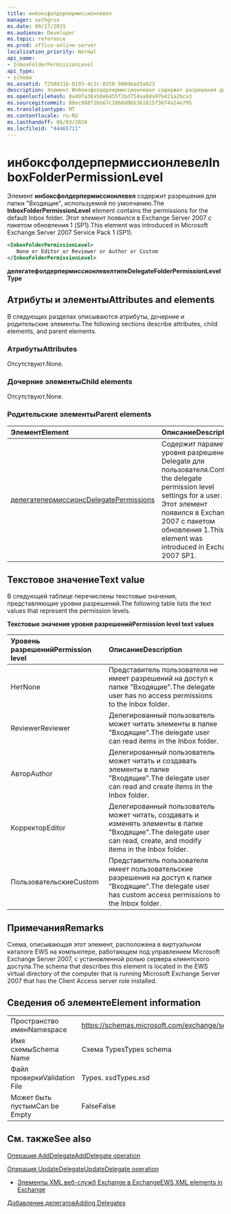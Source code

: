 ```yaml
---
title: инбоксфолдерпермиссионлевел
manager: sethgros
ms.date: 09/17/2015
ms.audience: Developer
ms.topic: reference
ms.prod: office-online-server
localization_priority: Normal
api_name:
- InboxFolderPermissionLevel
api_type:
- schema
ms.assetid: f250d31b-9193-4c1c-8350-900dead3a023
description: Элемент Инбоксфолдерпермиссионлевел содержит разрешения для папки "Входящие", используемой по умолчанию. Этот элемент появился в Exchange Server 2007 с пакетом обновления 1 (SP1).
ms.openlocfilehash: 8a497a38a58e6455f2bd754aa8da97b421a2bca3
ms.sourcegitcommit: 88ec988f2bb67c1866d06b361615f3674a24e795
ms.translationtype: MT
ms.contentlocale: ru-RU
ms.lasthandoff: 06/03/2020
ms.locfileid: "44465711"
---
```

# <a name="inboxfolderpermissionlevel"></a><span data-ttu-id="9f0ae-104">инбоксфолдерпермиссионлевел</span><span class="sxs-lookup"><span data-stu-id="9f0ae-104">InboxFolderPermissionLevel</span></span>

<span data-ttu-id="9f0ae-105">Элемент **инбоксфолдерпермиссионлевел** содержит разрешения для папки "Входящие", используемой по умолчанию.</span><span class="sxs-lookup"><span data-stu-id="9f0ae-105">The **InboxFolderPermissionLevel** element contains the permissions for the default Inbox folder.</span></span> <span data-ttu-id="9f0ae-106">Этот элемент появился в Exchange Server 2007 с пакетом обновления 1 (SP1).</span><span class="sxs-lookup"><span data-stu-id="9f0ae-106">This element was introduced in Microsoft Exchange Server 2007 Service Pack 1 (SP1).</span></span> 
  
```xml
<InboxFolderPermissionLevel>
   None or Editor or Reviewer or Author or Custom
</InboxFolderPermissionLevel>
```

 <span data-ttu-id="9f0ae-107">**делегатефолдерпермиссионлевелтипе**</span><span class="sxs-lookup"><span data-stu-id="9f0ae-107">**DelegateFolderPermissionLevelType**</span></span>
## <a name="attributes-and-elements"></a><span data-ttu-id="9f0ae-108">Атрибуты и элементы</span><span class="sxs-lookup"><span data-stu-id="9f0ae-108">Attributes and elements</span></span>

<span data-ttu-id="9f0ae-109">В следующих разделах описываются атрибуты, дочерние и родительские элементы.</span><span class="sxs-lookup"><span data-stu-id="9f0ae-109">The following sections describe attributes, child elements, and parent elements.</span></span>
  
### <a name="attributes"></a><span data-ttu-id="9f0ae-110">Атрибуты</span><span class="sxs-lookup"><span data-stu-id="9f0ae-110">Attributes</span></span>

<span data-ttu-id="9f0ae-111">Отсутствуют.</span><span class="sxs-lookup"><span data-stu-id="9f0ae-111">None.</span></span>
  
### <a name="child-elements"></a><span data-ttu-id="9f0ae-112">Дочерние элементы</span><span class="sxs-lookup"><span data-stu-id="9f0ae-112">Child elements</span></span>

<span data-ttu-id="9f0ae-113">Отсутствуют.</span><span class="sxs-lookup"><span data-stu-id="9f0ae-113">None.</span></span>
  
### <a name="parent-elements"></a><span data-ttu-id="9f0ae-114">Родительские элементы</span><span class="sxs-lookup"><span data-stu-id="9f0ae-114">Parent elements</span></span>

|<span data-ttu-id="9f0ae-115">**Элемент**</span><span class="sxs-lookup"><span data-stu-id="9f0ae-115">**Element**</span></span>|<span data-ttu-id="9f0ae-116">**Описание**</span><span class="sxs-lookup"><span data-stu-id="9f0ae-116">**Description**</span></span>|
|:-----|:-----|
|[<span data-ttu-id="9f0ae-117">делегатепермиссионс</span><span class="sxs-lookup"><span data-stu-id="9f0ae-117">DelegatePermissions</span></span>](delegatepermissions.md) <br/> |<span data-ttu-id="9f0ae-118">Содержит параметры уровня разрешений Delegate для пользователя.</span><span class="sxs-lookup"><span data-stu-id="9f0ae-118">Contains the delegate permission level settings for a user.</span></span> <span data-ttu-id="9f0ae-119">Этот элемент появился в Exchange 2007 с пакетом обновления 1.</span><span class="sxs-lookup"><span data-stu-id="9f0ae-119">This element was introduced in Exchange 2007 SP1.</span></span>  <br/> |
   
## <a name="text-value"></a><span data-ttu-id="9f0ae-120">Текстовое значение</span><span class="sxs-lookup"><span data-stu-id="9f0ae-120">Text value</span></span>

<span data-ttu-id="9f0ae-121">В следующей таблице перечислены текстовые значения, представляющие уровни разрешений.</span><span class="sxs-lookup"><span data-stu-id="9f0ae-121">The following table lists the text values that represent the permission levels.</span></span>
  
<span data-ttu-id="9f0ae-122">**Текстовые значения уровня разрешений**</span><span class="sxs-lookup"><span data-stu-id="9f0ae-122">**Permission level text values**</span></span>

|<span data-ttu-id="9f0ae-123">**Уровень разрешений**</span><span class="sxs-lookup"><span data-stu-id="9f0ae-123">**Permission level**</span></span>|<span data-ttu-id="9f0ae-124">**Описание**</span><span class="sxs-lookup"><span data-stu-id="9f0ae-124">**Description**</span></span>|
|:-----|:-----|
|<span data-ttu-id="9f0ae-125">Нет</span><span class="sxs-lookup"><span data-stu-id="9f0ae-125">None</span></span>  <br/> |<span data-ttu-id="9f0ae-126">Представитель пользователя не имеет разрешений на доступ к папке "Входящие".</span><span class="sxs-lookup"><span data-stu-id="9f0ae-126">The delegate user has no access permissions to the Inbox folder.</span></span>  <br/> |
|<span data-ttu-id="9f0ae-127">Reviewer</span><span class="sxs-lookup"><span data-stu-id="9f0ae-127">Reviewer</span></span>  <br/> |<span data-ttu-id="9f0ae-128">Делегированный пользователь может читать элементы в папке "Входящие".</span><span class="sxs-lookup"><span data-stu-id="9f0ae-128">The delegate user can read items in the Inbox folder.</span></span>  <br/> |
|<span data-ttu-id="9f0ae-129">Автор</span><span class="sxs-lookup"><span data-stu-id="9f0ae-129">Author</span></span>  <br/> |<span data-ttu-id="9f0ae-130">Делегированный пользователь может читать и создавать элементы в папке "Входящие".</span><span class="sxs-lookup"><span data-stu-id="9f0ae-130">The delegate user can read and create items in the Inbox folder.</span></span>  <br/> |
|<span data-ttu-id="9f0ae-131">Корректор</span><span class="sxs-lookup"><span data-stu-id="9f0ae-131">Editor</span></span>  <br/> |<span data-ttu-id="9f0ae-132">Делегированный пользователь может читать, создавать и изменять элементы в папке "Входящие".</span><span class="sxs-lookup"><span data-stu-id="9f0ae-132">The delegate user can read, create, and modify items in the Inbox folder.</span></span>  <br/> |
|<span data-ttu-id="9f0ae-133">Пользовательские</span><span class="sxs-lookup"><span data-stu-id="9f0ae-133">Custom</span></span>  <br/> |<span data-ttu-id="9f0ae-134">Представитель пользователя имеет пользовательские разрешения на доступ к папке "Входящие".</span><span class="sxs-lookup"><span data-stu-id="9f0ae-134">The delegate user has custom access permissions to the Inbox folder.</span></span>  <br/> |
   
## <a name="remarks"></a><span data-ttu-id="9f0ae-135">Примечания</span><span class="sxs-lookup"><span data-stu-id="9f0ae-135">Remarks</span></span>

<span data-ttu-id="9f0ae-136">Схема, описывающая этот элемент, расположена в виртуальном каталоге EWS на компьютере, работающем под управлением Microsoft Exchange Server 2007, с установленной ролью сервера клиентского доступа.</span><span class="sxs-lookup"><span data-stu-id="9f0ae-136">The schema that describes this element is located in the EWS virtual directory of the computer that is running Microsoft Exchange Server 2007 that has the Client Access server role installed.</span></span>
  
## <a name="element-information"></a><span data-ttu-id="9f0ae-137">Сведения об элементе</span><span class="sxs-lookup"><span data-stu-id="9f0ae-137">Element information</span></span>

|||
|:-----|:-----|
|<span data-ttu-id="9f0ae-138">Пространство имен</span><span class="sxs-lookup"><span data-stu-id="9f0ae-138">Namespace</span></span>  <br/> |https://schemas.microsoft.com/exchange/services/2006/types  <br/> |
|<span data-ttu-id="9f0ae-139">Имя схемы</span><span class="sxs-lookup"><span data-stu-id="9f0ae-139">Schema Name</span></span>  <br/> |<span data-ttu-id="9f0ae-140">Схема Types</span><span class="sxs-lookup"><span data-stu-id="9f0ae-140">Types schema</span></span>  <br/> |
|<span data-ttu-id="9f0ae-141">Файл проверки</span><span class="sxs-lookup"><span data-stu-id="9f0ae-141">Validation File</span></span>  <br/> |<span data-ttu-id="9f0ae-142">Types. xsd</span><span class="sxs-lookup"><span data-stu-id="9f0ae-142">Types.xsd</span></span>  <br/> |
|<span data-ttu-id="9f0ae-143">Может быть пустым</span><span class="sxs-lookup"><span data-stu-id="9f0ae-143">Can be Empty</span></span>  <br/> |<span data-ttu-id="9f0ae-144">False</span><span class="sxs-lookup"><span data-stu-id="9f0ae-144">False</span></span>  <br/> |
   
## <a name="see-also"></a><span data-ttu-id="9f0ae-145">См. также</span><span class="sxs-lookup"><span data-stu-id="9f0ae-145">See also</span></span>



[<span data-ttu-id="9f0ae-146">Операция AddDelegate</span><span class="sxs-lookup"><span data-stu-id="9f0ae-146">AddDelegate operation</span></span>](adddelegate-operation.md)
  
[<span data-ttu-id="9f0ae-147">Операция UpdateDelegate</span><span class="sxs-lookup"><span data-stu-id="9f0ae-147">UpdateDelegate operation</span></span>](updatedelegate-operation.md)


- [<span data-ttu-id="9f0ae-148">Элементы XML веб-служб Exchange в Exchange</span><span class="sxs-lookup"><span data-stu-id="9f0ae-148">EWS XML elements in Exchange</span></span>](ews-xml-elements-in-exchange.md)


[<span data-ttu-id="9f0ae-149">Добавление делегатов</span><span class="sxs-lookup"><span data-stu-id="9f0ae-149">Adding Delegates</span></span>](https://msdn.microsoft.com/library/3a744150-66a3-4a13-9433-793603ba5038%28Office.15%29.aspx)

